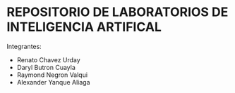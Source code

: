 # REPOSITORIO DE LABORATORIOS DE INTELIGENCIA ARTIFICAL
Integrantes:
- Renato Chavez Urday
- Daryl Butron Cuayla
- Raymond Negron Valqui
- Alexander Yanque Aliaga
